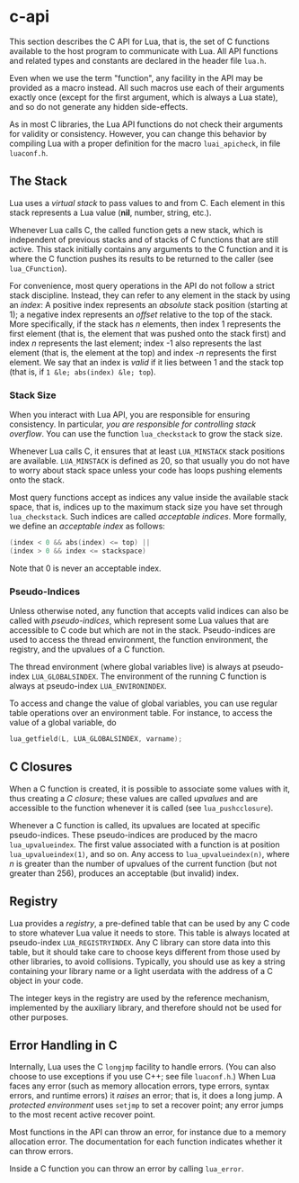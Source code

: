 # c-api

This section describes the C API for Lua, that is,
the set of C functions available to the host program to communicate
with Lua.
All API functions and related types and constants
are declared in the header file `lua.h`.

Even when we use the term "function",
any facility in the API may be provided as a macro instead.
All such macros use each of their arguments exactly once
(except for the first argument, which is always a Lua state),
and so do not generate any hidden side-effects.

As in most C libraries,
the Lua API functions do not check their arguments for validity or consistency.
However, you can change this behavior by compiling Lua
with a proper definition for the macro `luai_apicheck`,
in file `luaconf.h`.

## The Stack

Lua uses a _virtual stack_ to pass values to and from C.
Each element in this stack represents a Lua value
(**nil**, number, string, etc.).

Whenever Lua calls C, the called function gets a new stack,
which is independent of previous stacks and of stacks of
C functions that are still active.
This stack initially contains any arguments to the C function
and it is where the C function pushes its results
to be returned to the caller (see `lua_CFunction`).

For convenience,
most query operations in the API do not follow a strict stack discipline.
Instead, they can refer to any element in the stack
by using an _index_:
A positive index represents an _absolute_ stack position
(starting at 1);
a negative index represents an _offset_ relative to the top of the stack.
More specifically, if the stack has _n_ elements,
then index 1 represents the first element
(that is, the element that was pushed onto the stack first)
and
index _n_ represents the last element;
index -1 also represents the last element
(that is, the element at the top)
and index _-n_ represents the first element.
We say that an index is _valid_
if it lies between 1 and the stack top
(that is, if `1 &le; abs(index) &le; top`).

### Stack Size

When you interact with Lua API,
you are responsible for ensuring consistency.
In particular,
_you are responsible for controlling stack overflow_.
You can use the function `lua_checkstack`
to grow the stack size.

Whenever Lua calls C,
it ensures that at least `LUA_MINSTACK` stack positions are available.
`LUA_MINSTACK` is defined as 20,
so that usually you do not have to worry about stack space
unless your code has loops pushing elements onto the stack.

Most query functions accept as indices any value inside the
available stack space, that is, indices up to the maximum stack size
you have set through `lua_checkstack`.
Such indices are called _acceptable indices_.
More formally, we define an _acceptable index_
as follows:

```c
(index < 0 && abs(index) <= top) ||
(index > 0 && index <= stackspace)
```

Note that 0 is never an acceptable index.

### Pseudo-Indices

Unless otherwise noted,
any function that accepts valid indices can also be called with
_pseudo-indices_,
which represent some Lua values that are accessible to C code
but which are not in the stack.
Pseudo-indices are used to access the thread environment,
the function environment,
the registry,
and the upvalues of a C function.

The thread environment (where global variables live) is
always at pseudo-index `LUA_GLOBALSINDEX`.
The environment of the running C function is always
at pseudo-index `LUA_ENVIRONINDEX`.

To access and change the value of global variables,
you can use regular table operations over an environment table.
For instance, to access the value of a global variable, do

```c
lua_getfield(L, LUA_GLOBALSINDEX, varname);
```

## C Closures

When a C function is created,
it is possible to associate some values with it,
thus creating a _C closure_;
these values are called _upvalues_ and are
accessible to the function whenever it is called
(see `lua_pushcclosure`).

Whenever a C function is called,
its upvalues are located at specific pseudo-indices.
These pseudo-indices are produced by the macro
`lua_upvalueindex`.
The first value associated with a function is at position
`lua_upvalueindex(1)`, and so on.
Any access to `lua_upvalueindex(n)`,
where _n_ is greater than the number of upvalues of the
current function (but not greater than 256),
produces an acceptable (but invalid) index.

## Registry

Lua provides a _registry_,
a pre-defined table that can be used by any C code to
store whatever Lua value it needs to store.
This table is always located at pseudo-index
`LUA_REGISTRYINDEX`.
Any C library can store data into this table,
but it should take care to choose keys different from those used
by other libraries, to avoid collisions.
Typically, you should use as key a string containing your library name
or a light userdata with the address of a C object in your code.

The integer keys in the registry are used by the reference mechanism,
implemented by the auxiliary library,
and therefore should not be used for other purposes.

## Error Handling in C

Internally, Lua uses the C `longjmp` facility to handle errors.
(You can also choose to use exceptions if you use C++;
see file `luaconf.h`.)
When Lua faces any error
(such as memory allocation errors, type errors, syntax errors,
and runtime errors)
it _raises_ an error;
that is, it does a long jump.
A _protected environment_ uses `setjmp`
to set a recover point;
any error jumps to the most recent active recover point.

Most functions in the API can throw an error,
for instance due to a memory allocation error.
The documentation for each function indicates whether
it can throw errors.

Inside a C function you can throw an error by calling `lua_error`.
